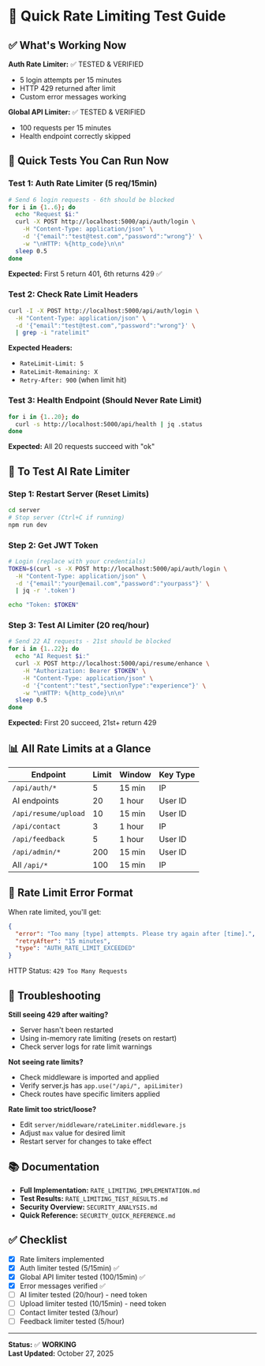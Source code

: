 # 🚀 Quick Rate Limiting Test Guide

## ✅ What's Working Now

**Auth Rate Limiter:** ✅ TESTED & VERIFIED
- 5 login attempts per 15 minutes
- HTTP 429 returned after limit
- Custom error messages working

**Global API Limiter:** ✅ TESTED & VERIFIED
- 100 requests per 15 minutes
- Health endpoint correctly skipped

## 🧪 Quick Tests You Can Run Now

### Test 1: Auth Rate Limiter (5 req/15min)
```bash
# Send 6 login requests - 6th should be blocked
for i in {1..6}; do 
  echo "Request $i:"
  curl -X POST http://localhost:5000/api/auth/login \
    -H "Content-Type: application/json" \
    -d '{"email":"test@test.com","password":"wrong"}' \
    -w "\nHTTP: %{http_code}\n\n"
  sleep 0.5
done
```

**Expected:** First 5 return 401, 6th returns 429 ✅

### Test 2: Check Rate Limit Headers
```bash
curl -I -X POST http://localhost:5000/api/auth/login \
  -H "Content-Type: application/json" \
  -d '{"email":"test@test.com","password":"wrong"}' \
  | grep -i "ratelimit"
```

**Expected Headers:**
- `RateLimit-Limit: 5`
- `RateLimit-Remaining: X`
- `Retry-After: 900` (when limit hit)

### Test 3: Health Endpoint (Should Never Rate Limit)
```bash
for i in {1..20}; do 
  curl -s http://localhost:5000/api/health | jq .status
done
```

**Expected:** All 20 requests succeed with "ok"

## 🔄 To Test AI Rate Limiter

### Step 1: Restart Server (Reset Limits)
```bash
cd server
# Stop server (Ctrl+C if running)
npm run dev
```

### Step 2: Get JWT Token
```bash
# Login (replace with your credentials)
TOKEN=$(curl -s -X POST http://localhost:5000/api/auth/login \
  -H "Content-Type: application/json" \
  -d '{"email":"your@email.com","password":"yourpass"}' \
  | jq -r '.token')

echo "Token: $TOKEN"
```

### Step 3: Test AI Limiter (20 req/hour)
```bash
# Send 22 AI requests - 21st should be blocked
for i in {1..22}; do
  echo "AI Request $i:"
  curl -X POST http://localhost:5000/api/resume/enhance \
    -H "Authorization: Bearer $TOKEN" \
    -H "Content-Type: application/json" \
    -d '{"content":"test","sectionType":"experience"}' \
    -w "\nHTTP: %{http_code}\n\n"
  sleep 0.5
done
```

**Expected:** First 20 succeed, 21st+ return 429

## 📊 All Rate Limits at a Glance

| Endpoint | Limit | Window | Key Type |
|----------|-------|--------|----------|
| `/api/auth/*` | 5 | 15 min | IP |
| AI endpoints | 20 | 1 hour | User ID |
| `/api/resume/upload` | 10 | 15 min | User ID |
| `/api/contact` | 3 | 1 hour | IP |
| `/api/feedback` | 5 | 1 hour | User ID |
| `/api/admin/*` | 200 | 15 min | User ID |
| All `/api/*` | 100 | 15 min | IP |

## 🎯 Rate Limit Error Format

When rate limited, you'll get:
```json
{
  "error": "Too many [type] attempts. Please try again after [time].",
  "retryAfter": "15 minutes",
  "type": "AUTH_RATE_LIMIT_EXCEEDED"
}
```

HTTP Status: `429 Too Many Requests`

## 🔧 Troubleshooting

**Still seeing 429 after waiting?**
- Server hasn't been restarted
- Using in-memory rate limiting (resets on restart)
- Check server logs for rate limit warnings

**Not seeing rate limits?**
- Check middleware is imported and applied
- Verify server.js has `app.use("/api/", apiLimiter)`
- Check routes have specific limiters applied

**Rate limit too strict/loose?**
- Edit `server/middleware/rateLimiter.middleware.js`
- Adjust `max` value for desired limit
- Restart server for changes to take effect

## 📚 Documentation

- **Full Implementation:** `RATE_LIMITING_IMPLEMENTATION.md`
- **Test Results:** `RATE_LIMITING_TEST_RESULTS.md`
- **Security Overview:** `SECURITY_ANALYSIS.md`
- **Quick Reference:** `SECURITY_QUICK_REFERENCE.md`

## ✅ Checklist

- [x] Rate limiters implemented
- [x] Auth limiter tested (5/15min) ✅
- [x] Global API limiter tested (100/15min) ✅
- [x] Error messages verified ✅
- [ ] AI limiter tested (20/hour) - need token
- [ ] Upload limiter tested (10/15min) - need token
- [ ] Contact limiter tested (3/hour)
- [ ] Feedback limiter tested (5/hour)

---

**Status:** ✅ **WORKING**  
**Last Updated:** October 27, 2025
